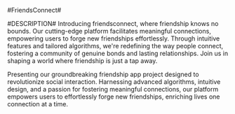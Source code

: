 #FriendsConnect#

#DESCRIPTION#
Introducing friendsconnect, where friendship knows no bounds. Our cutting-edge platform facilitates meaningful connections, empowering users to forge new friendships effortlessly. Through intuitive features and tailored algorithms, we're redefining the way people connect, fostering a community of genuine bonds and lasting relationships. Join us in shaping a world where friendship is just a tap away.

Presenting our groundbreaking friendship app project designed to revolutionize social interaction. Harnessing advanced algorithms, intuitive design, and a passion for fostering meaningful connections, our platform empowers users to effortlessly forge new friendships, enriching lives one connection at a time.

